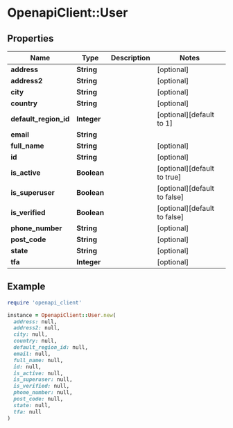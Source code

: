 # OpenapiClient::User

## Properties

| Name | Type | Description | Notes |
| ---- | ---- | ----------- | ----- |
| **address** | **String** |  | [optional] |
| **address2** | **String** |  | [optional] |
| **city** | **String** |  | [optional] |
| **country** | **String** |  | [optional] |
| **default_region_id** | **Integer** |  | [optional][default to 1] |
| **email** | **String** |  |  |
| **full_name** | **String** |  | [optional] |
| **id** | **String** |  | [optional] |
| **is_active** | **Boolean** |  | [optional][default to true] |
| **is_superuser** | **Boolean** |  | [optional][default to false] |
| **is_verified** | **Boolean** |  | [optional][default to false] |
| **phone_number** | **String** |  | [optional] |
| **post_code** | **String** |  | [optional] |
| **state** | **String** |  | [optional] |
| **tfa** | **Integer** |  | [optional] |

## Example

```ruby
require 'openapi_client'

instance = OpenapiClient::User.new(
  address: null,
  address2: null,
  city: null,
  country: null,
  default_region_id: null,
  email: null,
  full_name: null,
  id: null,
  is_active: null,
  is_superuser: null,
  is_verified: null,
  phone_number: null,
  post_code: null,
  state: null,
  tfa: null
)
```

